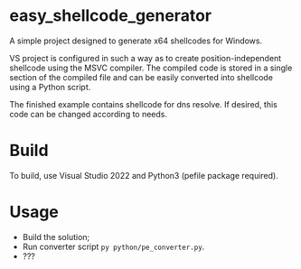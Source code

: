 # easy_shellcode_generator
A simple project designed to generate x64 shellcodes for Windows.

VS project is configured in such a way as to create position-independent shellcode using the MSVC compiler. The compiled code is stored in a single section of the compiled file and can be easily converted into shellcode using a Python script.

The finished example contains shellcode for dns resolve. If desired, this code can be changed according to needs.

# Build
To build, use Visual Studio 2022 and Python3 (pefile package required).
# Usage
- Build the solution;
- Run converter script `py python/pe_converter.py`.
- ???

  
